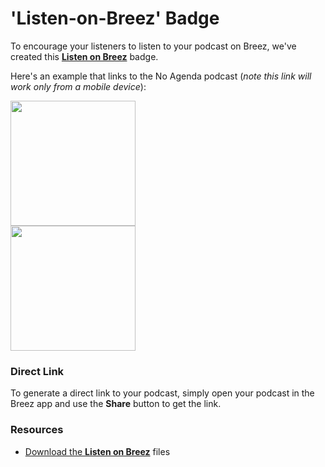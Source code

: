 # 'Listen-on-Breez' Badge

To encourage your listeners to listen to your podcast on Breez, we've created this [**Listen on Breez**](https://drive.google.com/file/d/1e50lBqrUt4GNC4TfnhCdckJ4FFFYrTU6/view?usp=drivesdk) badge.

Here's an example that links to the No Agenda podcast (_note this link will work only from a mobile device_):

<a href="https://breez.link/p?feedURL=http%3A%2F%2Ffeed.nashownotes.com%2Frss.xml">
<img src="https://user-images.githubusercontent.com/31890660/125453506-e4031f24-4cee-4f4c-8ca1-6b0683155059.png" width="200">
</a>
<br/>
<a href="https://breez.link/p?feedURL=http%3A%2F%2Ffeed.nashownotes.com%2Frss.xml">
<img src="https://user-images.githubusercontent.com/31890660/125453679-8ce709cd-a719-4658-a918-798f78c228af.png" width="200">
</a>

### Direct Link
To generate a direct link to your podcast, simply open your podcast in the Breez app and use the **Share** button to get the link.

### Resources
* [Download the **Listen on Breez**](https://drive.google.com/file/d/1e50lBqrUt4GNC4TfnhCdckJ4FFFYrTU6/view?usp=drivesdk) files
